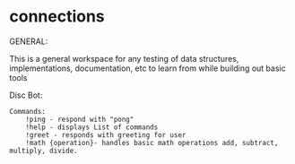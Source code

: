 # connections

GENERAL:

This is a general workspace for any testing of data structures, implementations, documentation, etc to learn from while building out basic tools

Disc Bot:

    Commands: 
        !ping - respond with "pong"
        !help - displays List of commands
        !greet - responds with greeting for user
        !math {operation}- handles basic math operations add, subtract, multiply, divide. 

